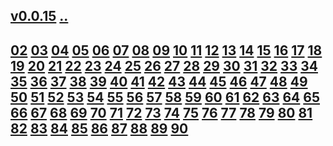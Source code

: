 ## [v0.0.15](https://github.com/littleflute/voa/edit/master/ThisIsAmerica/readme.md) [..](..)
## [02](02) [03](03) [04](04) [05](05) [06](06) [07](07) [08](08) [09](09) [10](10)  [11](11) [12](12) [13](13) [14](14) [15](15) [16](16) [17](17) [18](18) [19](19) [20](20) [21](21) [22](22) [23](23) [24](24) [25](25) [26](26) [27](27) [28](28) [29](29) [30](30)  [31](31) [32](32) [33](33) [34](34) [35](35) [36](36) [37](37) [38](38) [39](39) [40](40) [41](41) [42](42) [43](43) [44](44) [45](45) [46](46) [47](47) [48](48) [49](49) [50](50)  [51](51) [52](52) [53](53) [54](54) [55](55) [56](56) [57](57) [58](58) [59](59) [60](60) [61](61) [62](62) [63](63) [64](64) [65](65) [66](66) [67](67) [68](68) [69](69) [70](70) [71](71) [72](72) [73](73) [74](74) [75](75) [76](76) [77](77) [78](78) [79](79) [80](80) [81](81) [82](82) [83](83) [84](84) [85](85) [86](86) [87](87) [88](88) [89](89) [90](90) 
